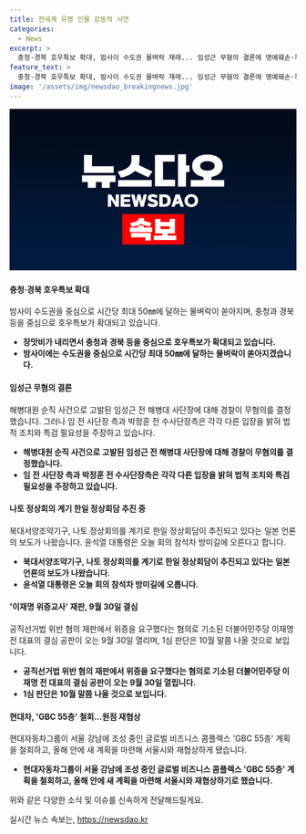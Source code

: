 ```yaml
---
title: 전세계 유명 인물 감동적 사연
categories:
  - News
excerpt: >
  충청·경북 호우특보 확대, 밤사이 수도권 물벼락 재래... 임성근 무혐의 결론에 명예훼손·특검 필요 논란... 나토 정상회의 계기 한일 정상회담 추진 중? 이재명 위증교사 재판 9월 30일 결심... 현대차, GBC 55층 철회...원점 재협상. 
feature_text: >
  충청·경북 호우특보 확대, 밤사이 수도권 물벼락 재래... 임성근 무혐의 결론에 명예훼손·특검 필요 논란... 나토 정상회의 계기 한일 정상회담 추진 중? 이재명 위증교사 재판 9월 30일 결심... 현대차, GBC 55층 철회...원점 재협상. 
image: '/assets/img/newsdao_breakingnews.jpg'
---
```


<p><img src="/assets/img/newsdao_breakingnews.jpg" alt="pcversion 속보" /></p>

<h4>충청·경북 호우특보 확대</h4>

<p data-ke-size="size16">밤사이 수도권을 중심으로 시간당 최대 50㎜에 달하는 물벼락이 쏟아지며, 충청과 경북 등을 중심으로 호우특보가 확대되고 있습니다.</p>

<ul>
  <li><b>장맛비가 내리면서 충청과 경북 등을 중심으로 호우특보가 확대되고 있습니다.</b></li>
  <li><b>밤사이에는 수도권을 중심으로 시간당 최대 50㎜에 달하는 물벼락이 쏟아지겠습니다.</b></li>
</ul>

<h4>임성근 무혐의 결론</h4>

<p data-ke-size="size16">해병대원 순직 사건으로 고발된 임성근 전 해병대 사단장에 대해 경찰이 무혐의를 결정했습니다. 그러나 임 전 사단장 측과 박정훈 전 수사단장측은 각각 다른 입장을 밝혀 법적 조치와 특검 필요성을 주장하고 있습니다.</p>

<ul>
  <li><b>해병대원 순직 사건으로 고발된 임성근 전 해병대 사단장에 대해 경찰이 무혐의를 결정했습니다.</b></li>
  <li><b>임 전 사단장 측과 박정훈 전 수사단장측은 각각 다른 입장을 밝혀 법적 조치와 특검 필요성을 주장하고 있습니다.</b></li>
</ul>

<h4>나토 정상회의 계기 한일 정상회담 추진 중</h4>

<p data-ke-size="size16">북대서양조약기구, 나토 정상회의를 계기로 한일 정상회담이 추진되고 있다는 일본 언론의 보도가 나왔습니다. 윤석열 대통령은 오늘 회의 참석차 방미길에 오른다고 합니다.</p>

<ul>
  <li><b>북대서양조약기구, 나토 정상회의를 계기로 한일 정상회담이 추진되고 있다는 일본 언론의 보도가 나왔습니다.</b></li>
  <li><b>윤석열 대통령은 오늘 회의 참석차 방미길에 오릅니다.</b></li>
</ul>

<h4>'이재명 위증교사' 재판, 9월 30일 결심</h4>

<p data-ke-size="size16">공직선거법 위반 혐의 재판에서 위증을 요구했다는 혐의로 기소된 더불어민주당 이재명 전 대표의 결심 공판이 오는 9월 30일 열리며, 1심 판단은 10월 말쯤 나올 것으로 보입니다.</p>

<ul>
  <li><b>공직선거법 위반 혐의 재판에서 위증을 요구했다는 혐의로 기소된 더불어민주당 이재명 전 대표의 결심 공판이 오는 9월 30일 열립니다.</b></li>
  <li><b>1심 판단은 10월 말쯤 나올 것으로 보입니다.</b></li>
</ul>

<h4>현대차, 'GBC 55층' 철회…원점 재협상</h4>

<p data-ke-size="size16">현대자동차그룹이 서울 강남에 조성 중인 글로벌 비즈니스 콤플렉스 'GBC 55층' 계획을 철회하고, 올해 안에 새 계획을 마련해 서울시와 재협상하게 됐습니다.</p>

<ul>
  <li><b>현대자동차그룹이 서울 강남에 조성 중인 글로벌 비즈니스 콤플렉스 'GBC 55층' 계획을 철회하고, 올해 안에 새 계획을 마련해 서울시와 재협상하기로 했습니다.</b></li>
</ul>

<p>위와 같은 다양한 소식 및 이슈를 신속하게 전달해드릴게요.</p>
실시간 뉴스 속보는, <a href="https://newsdao.kr" rel="dofollow">https://newsdao.kr</a>



